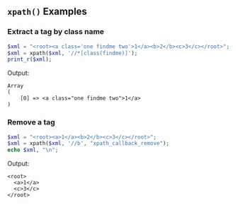 ## `xpath()` Examples

### Extract a tag by class name

```php
$xml = "<root><a class='one findme two'>1</a><b>2</b><c>3</c></root>";
$xml = xpath($xml, '//*[class(findme)]');
print_r($xml);
```

Output:

```
Array
(
    [0] => <a class="one findme two">1</a>
)
```

### Remove a tag

```php
$xml = "<root><a>1</a><b>2</b><c>3</c></root>";
$xml = xpath($xml, '//b', "xpath_callback_remove");
echo $xml, "\n";
```

Output:

```
<root>
  <a>1</a>
  <c>3</c>
</root>
```
